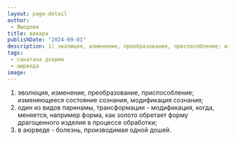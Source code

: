 ```yaml
---
layout: page-detail
author:
 - Яшодеви
title: викара
publishDate: "2024-09-01"
description: 1) эволюция, изменение, преобразование, приспособление; изменяющееся состояние сознания, модификация сознания;
tags:
 - санатана дхарма
 - аюрведа
image: 
---
```


1) эволюция, изменение, преобразование, приспособление; изменяющееся состояние сознания, модификация сознания;
2) один из видов паринамы, трансформации - модификация, когда, меняется, например форма, как золото обретает форму драгоценного изделия в процессе обработки;
3) в аюрведе - болезнь, производимая одной дошей.


